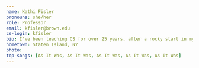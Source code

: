 ```yaml
---
name: Kathi Fisler
pronouns: she/her
role: Professor
email: kfisler@brown.edu
cs-login: kfisler
bio: I've been teaching CS for over 25 years, after a rocky start in my own CS classes. I love jigsaw puzzles, puns, and cooking (and eating!) vegetarian food from around the world.
hometown: Staten Island, NY
photo:
top-songs: [As It Was, As It Was, As It Was, As It Was, As It Was]
---
```

